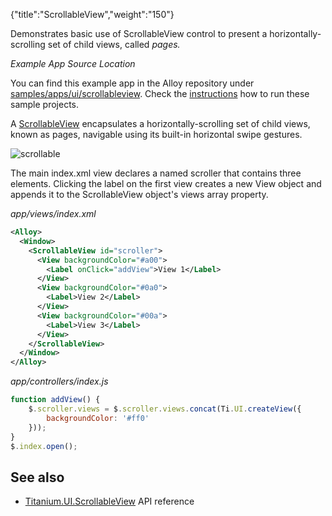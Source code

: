 {"title":"ScrollableView","weight":"150"}

Demonstrates basic use of ScrollableView control to present a horizontally-scrolling set of child views, called _pages._

*Example App Source Location*

You can find this example app in the Alloy repository under [samples/apps/ui/scrollableview](https://github.com/appcelerator/alloy/tree/master/samples/apps/ui/scrollableview). Check the [instructions](/docs/appc/Alloy_Framework/Alloy_Guide/Alloy_Test_Apps/) how to run these sample projects.

A [ScrollableView](#!/api/Titanium.UI.ScrollableView) encapsulates a horizontally-scrolling set of child views, known as pages, navigable using its built-in horizontal swipe gestures.

![scrollable](/Images/appc/download/attachments/41845769/scrollable.gif)

The main index.xml view declares a <ScrollableView/> named scroller that contains three <View/> elements. Clicking the label on the first view creates a new View object and appends it to the ScrollableView object's views array property.

*app/views/index.xml*

```xml
<Alloy>
  <Window>
    <ScrollableView id="scroller">
      <View backgroundColor="#a00">
        <Label onClick="addView">View 1</Label>
      </View>
      <View backgroundColor="#0a0">
        <Label>View 2</Label>
      </View>
      <View backgroundColor="#00a">
        <Label>View 3</Label>
      </View>
    </ScrollableView>
  </Window>
</Alloy>
```

*app/controllers/index.js*

```javascript
function addView() {
    $.scroller.views = $.scroller.views.concat(Ti.UI.createView({
        backgroundColor: '#ff0'
    }));
}
$.index.open();
```

## See also

* [Titanium.UI.ScrollableView](#!/api/Titanium.UI.ScrollableView) API reference
